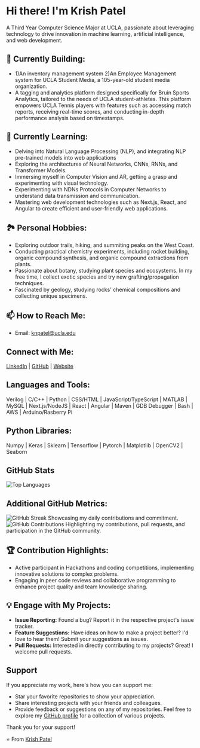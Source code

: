 # Hi there! I'm Krish Patel
A Third Year Computer Science Major at UCLA, passionate about leveraging technology to drive innovation in machine learning, artificial intelligence, and web development.

## 🔭 Currently Building:
- 1)An inventory management system 2)An Employee Management system for UCLA Student Media, a 105-year-old student media organization.
- A tagging and analytics platform designed specifically for Bruin Sports Analytics, tailored to the needs of UCLA student-athletes. This platform empowers UCLA Tennis players with features such as accessing match reports, receiving real-time scores, and conducting in-depth performance analysis based on timestamps.

## 🌱 Currently Learning:
- Delving into Natural Language Processing (NLP), and integrating NLP pre-trained models into web applications
- Exploring the architectures of Neural Networks, CNNs, RNNs, and Transformer Models.
- Immersing myself in Computer Vision and AR, getting a grasp and experimenting with visual technology.
- Experimenting with NDNs Protocols in Computer Networks to understand data transmission and communication.
- Mastering web development technologies such as Next.js, React, and Angular to create efficient and user-friendly web applications.

## 🏞️ Personal Hobbies:
- Exploring outdoor trails, hiking, and summiting peaks on the West Coast.
- Conducting practical chemistry experiments, including rocket building, organic compound synthesis, and organic compound extractions from plants.
- Passionate about botany, studying plant species and ecosystems. In my free time, I collect exotic species and try new grafting/propagation techniques.
- Fascinated by geology, studying rocks' chemical compositions and collecting unique specimens.

## 📫 How to Reach Me:
- Email: knpatel@ucla.edu

## Connect with Me:
[LinkedIn](https://www.linkedin.com/in/krishpatel2/) | [GitHub](https://github.com/krish1925) | [Website](https://krish1925.github.io/)

## Languages and Tools:
Verilog | C/C++ | Python | CSS/HTML | JavaScript/TypeScript | MATLAB | MySQL | Next.js/NodeJS | React | Angular | Maven | GDB Debugger | Bash | AWS | Arduino/Rasberry Pi

## Python Libraries:
Numpy | Keras | Sklearn | Tensorflow | Pytorch | Matplotlib | OpenCV2 | Seaborn

## GitHub Stats
![Top Languages](https://github-readme-stats.vercel.app/api/top-langs/?username=krish1925&layout=compact)

## Additional GitHub Metrics:
![GitHub Streak](https://github-readme-streak-stats.herokuapp.com/?user=krish1925)
Showcasing my daily contributions and commitment.
![GitHub Contributions](https://github-readme-stats.vercel.app/api?username=krish1925&show_icons=true)
Highlighting my contributions, pull requests, and participation in the GitHub community.

## 🏆 Contribution Highlights:
- Active participant in Hackathons and coding competitions, implementing innovative solutions to complex problems.
- Engaging in peer code reviews and collaborative programming to enhance project quality and team knowledge sharing.

## 💡 Engage with My Projects:
- **Issue Reporting:** Found a bug? Report it in the respective project's issue tracker.
- **Feature Suggestions:** Have ideas on how to make a project better? I'd love to hear them! Submit your suggestions as issues.
- **Pull Requests:** Interested in directly contributing to my projects? Great! I welcome pull requests.

## Support
If you appreciate my work, here's how you can support me:
- Star your favorite repositories to show your appreciation.
- Share interesting projects with your friends and colleagues.
- Provide feedback or suggestions on any of my repositories.
Feel free to explore my [GitHub profile](https://github.com/krish1925) for a collection of various projects.

Thank you for your support! 

⭐️ From [Krish Patel](https://krish1925.github.io/)
